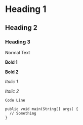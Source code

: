 # Heading 1
## Heading 2
### Heading 3
Normal Text

__Bold 1__

**Bold 2**

_Italic 1_

*Italic 2*

`Code Line `

```
public void main(String[] args) {
  // Something
}
```
